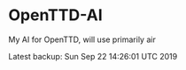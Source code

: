 # OpenTTD-AI
My AI for OpenTTD, will use primarily air

Latest backup: Sun Sep 22 14:26:01 UTC 2019
